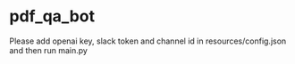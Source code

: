# pdf_qa_bot

Please add openai key, slack token and channel id in resources/config.json and then run main.py
